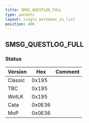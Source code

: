 ```yaml
---
title: SMSG_QUESTLOG_FULL
type: packets
layout: single_markdown_in_list
position: 406
---
```


## SMSG_QUESTLOG_FULL

### Status

Version    | Hex        | Comment
---------- | ---------- | ---------- 
Classic    | 0x195      | 
TBC        | 0x195      | 
WotLK      | 0x195      | 
Cata       | 0x0E36     | 
MoP        | 0x0E36     | 